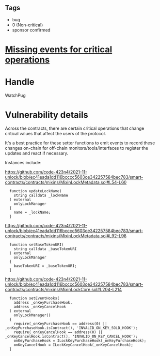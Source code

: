 ## Tags

- bug
- 0 (Non-critical)
- sponsor confirmed

# [Missing events for critical operations](https://github.com/code-423n4/2021-11-unlock-findings/issues/204) 

# Handle

WatchPug


# Vulnerability details

Across the contracts, there are certain critical operations that change critical values that affect the users of the protocol.

It's a best practice for these setter functions to emit events to record these changes on-chain for off-chain monitors/tools/interfaces to register the updates and react if necessary.

Instances include:

https://github.com/code-423n4/2021-11-unlock/blob/ec41eada1dd116bcccc5603ce342257584bec783/smart-contracts/contracts/mixins/MixinLockMetadata.sol#L54-L60

```solidity=54
  function updateLockName(
    string calldata _lockName
  ) external
    onlyLockManager
  {
    name = _lockName;
  }
```

https://github.com/code-423n4/2021-11-unlock/blob/ec41eada1dd116bcccc5603ce342257584bec783/smart-contracts/contracts/mixins/MixinLockMetadata.sol#L92-L98

```solidity=92
  function setBaseTokenURI(
    string calldata _baseTokenURI
  ) external
    onlyLockManager
  {
    baseTokenURI = _baseTokenURI;
  }
```

https://github.com/code-423n4/2021-11-unlock/blob/ec41eada1dd116bcccc5603ce342257584bec783/smart-contracts/contracts/mixins/MixinLockCore.sol#L204-L214

```solidity=204
  function setEventHooks(
    address _onKeyPurchaseHook,
    address _onKeyCancelHook
  ) external
    onlyLockManager()
  {
    require(_onKeyPurchaseHook == address(0) || _onKeyPurchaseHook.isContract(), 'INVALID_ON_KEY_SOLD_HOOK');
    require(_onKeyCancelHook == address(0) || _onKeyCancelHook.isContract(), 'INVALID_ON_KEY_CANCEL_HOOK');
    onKeyPurchaseHook = ILockKeyPurchaseHook(_onKeyPurchaseHook);
    onKeyCancelHook = ILockKeyCancelHook(_onKeyCancelHook);
  }
```

